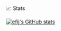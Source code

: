 📈 Stats

[![efij's GitHub stats](https://github-readme-stats.vercel.app/api?username=efij&hide=issues)](https://github.com/efij/github-readme-stats)

